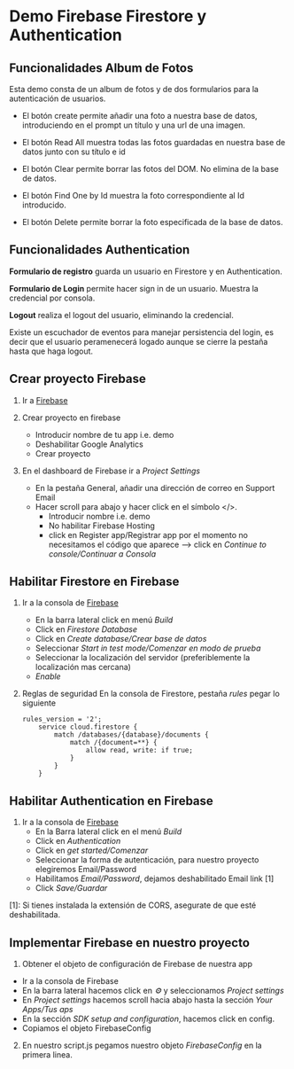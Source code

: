 # Demo Firebase Firestore y Authentication

## Funcionalidades Album de Fotos

Esta demo consta de un album de fotos y de dos formularios para la autenticación de usuarios. 

- El botón create permite añadir una foto a nuestra base de datos, introduciendo en el prompt un título y una url de una imagen.

- El botón Read All muestra todas las fotos guardadas en nuestra base de datos junto con su título e id 

- El botón Clear permite borrar las fotos del DOM. No elimina de la base de datos.

- El botón Find One by Id muestra la foto correspondiente al Id introducido. 

- El botón Delete permite borrar la foto especificada de la base de datos.


## Funcionalidades Authentication

**Formulario de registro** guarda un usuario en Firestore y en Authentication.

**Formulario de Login** permite hacer sign in de un usuario. Muestra la credencial por consola.

**Logout** realiza el logout del usuario, eliminando la credencial. 

Existe un escuchador de eventos para manejar persistencia del login, es decir que el usuario peramenecerá logado aunque se cierre la pestaña hasta que haga logout.

## Crear proyecto Firebase

1. Ir a [Firebase](https://firebase.google.com/)

2. Crear proyecto en firebase
    - Introducir nombre de tu app i.e. demo
    - Deshabilitar Google Analytics
    - Crear proyecto

3. En el dashboard de Firebase ir a _Project Settings_
    - En la pestaña General, añadir una dirección de correo en Support Email 
    - Hacer scroll para abajo y hacer click en el símbolo &lt;/&gt;. 
        - Introducir nombre i.e. demo
        - No habilitar Firebase Hosting
        - click en Register app/Registrar app
        por el momento no necesitamos el código que aparece --> click en _Continue to console/Continuar a Consola_

## Habilitar Firestore en Firebase

1. Ir a la consola de [Firebase](https://firebase.google.com/)
    - En la barra lateral click en menú _Build_
    - Click en _Firestore Database_
    - Click en _Create database/Crear base de datos_
    - Seleccionar _Start in test mode/Comenzar en modo de prueba_
    - Seleccionar la localización del servidor (preferiblemente la localización mas cercana)
    - _Enable_

2. Reglas de seguridad
    En la consola de Firestore, pestaña _rules_ pegar lo siguiente

    ```
    rules_version = '2';
        service cloud.firestore {
            match /databases/{database}/documents {
                match /{document=**} {
                    allow read, write: if true;
                }
            }
        }
    ```

## Habilitar Authentication en Firebase

1. Ir a la consola de [Firebase](https://firebase.google.com/)
    - En la Barra lateral click en el menú _Build_
    - Click en _Authentication_
    - Click en _get started/Comenzar_
    - Seleccionar la forma de autenticación, para nuestro proyecto elegiremos Email/Password
    - Habilitamos _Email/Password_, dejamos deshabilitado Email link [1]
    - Click _Save/Guardar_

[1]: Si tienes instalada la extensión de CORS, asegurate de que esté deshabilitada. 

## Implementar Firebase en nuestro proyecto
1. Obtener el objeto de configuración de Firebase de nuestra app

- Ir a la consola de Firebase
- En la barra lateral hacemos click en _⚙️_ y seleccionamos _Project settings_
- En _Project settings_ hacemos scroll hacia abajo hasta la sección _Your Apps/Tus aps_
- En la sección _SDK setup and configuration_, hacemos click en config.
- Copiamos el objeto FirebaseConfig

2. En nuestro script.js pegamos nuestro objeto _FirebaseConfig_ en la primera linea.








